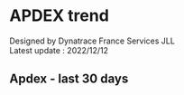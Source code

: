 # APDEX trend
Designed by Dynatrace France Services JLL  
Latest update : 2022/12/12


## Apdex - last 30 days
